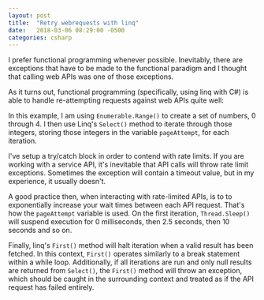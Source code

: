 ```yaml
---
layout: post
title:  "Retry webrequests with linq"
date:   2018-03-06 08:29:00 -0500
categories: csharp
---
```

I prefer functional programming whenever possible.  Inevitably, there are exceptions that have to be made to the 
functional paradigm and I thought that calling web APIs was one of those exceptions.

As it turns out, functional programming (specifically, using linq with C#) is able to handle re-attempting requests 
against web APIs quite well:
<script src="https://gist.github.com/vector623/7f6d903ea73df4d227ec587412f83a4f.js"></script>

In this example, I am using `Enumerable.Range()` to create a set of numbers, 0 through 4.  I then use Linq's `Select()` 
method to iterate through those integers, storing those integers in the variable `pageAttempt`, for each iteration.

I've setup a try/catch block in order to contend with rate limits. If you are working with a service API, it's 
inevitable that API calls will throw rate limit exceptions. Sometimes the exception will contain a timeout value, but in 
my experience, it usually doesn't.

A good practice then, when interacting with rate-limited APIs, is to to exponentially increase your wait times between 
each API request.  That's how the `pageAttempt` variable is used.  On the first iteration, `Thread.Sleep()` will suspend 
execution for 0 milliseconds, then 2.5 seconds, then 10 seconds and so on.

Finally, linq's `First()` method will halt iteration when a valid result has been fetched.  In this context, `First()` 
operates similarly to a break statement within a while loop.  Additionally, if all iterations are run and only null
results are returned from `Select()`, the `First()` method will throw an exception, which should be caught in the 
surrounding context and treated as if the API request has failed entirely.



